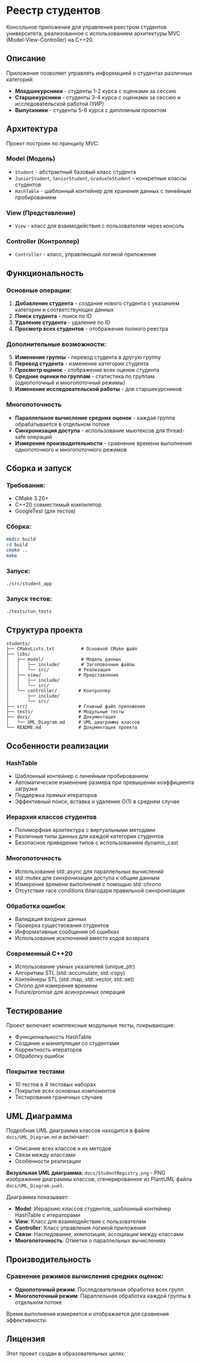 # Реестр студентов

Консольное приложение для управления реестром студентов университета, реализованное с использованием архитектуры MVC (Model-View-Controller) на C++20.

## Описание

Приложение позволяет управлять информацией о студентах различных категорий:
- **Младшекурсники** - студенты 1-2 курса с оценками за сессию
- **Старшекурсники** - студенты 3-4 курса с оценками за сессию и исследовательской работой (УИР)
- **Выпускники** - студенты 5-6 курса с дипломным проектом

## Архитектура

Проект построен по принципу MVC:

### Model (Модель)
- `Student` - абстрактный базовый класс студента
- `JuniorStudent`, `SeniorStudent`, `GraduateStudent` - конкретные классы студентов
- `HashTable` - шаблонный контейнер для хранения данных с линейным пробированием

### View (Представление)
- `View` - класс для взаимодействия с пользователем через консоль

### Controller (Контроллер)
- `Controller` - класс, управляющий логикой приложения

## Функциональность

### Основные операции:
1. **Добавление студента** - создание нового студента с указанием категории и соответствующих данных
2. **Поиск студента** - поиск по ID
3. **Удаление студента** - удаление по ID
4. **Просмотр всех студентов** - отображение полного реестра

### Дополнительные возможности:
5. **Изменение группы** - перевод студента в другую группу
6. **Перевод студента** - изменение категории студента
7. **Просмотр оценок** - отображение всех оценок студента
8. **Средние оценки по группам** - статистика по группам (однопоточный и многопоточный режимы)
9. **Изменение исследовательской работы** - для старшекурсников

### Многопоточность
- **Параллельное вычисление средних оценок** - каждая группа обрабатывается в отдельном потоке
- **Синхронизация доступа** - использование мьютексов для thread-safe операций
- **Измерение производительности** - сравнение времени выполнения однопоточного и многопоточного режимов

## Сборка и запуск

### Требования:
- CMake 3.20+
- C++20 совместимый компилятор
- GoogleTest (для тестов)

### Сборка:
```bash
mkdir build
cd build
cmake ..
make
```

### Запуск:
```bash
./src/student_app
```

### Запуск тестов:
```bash
./tests/run_tests
```

## Структура проекта

```
students/
├── CMakeLists.txt          # Основной CMake файл
├── libs/
│   ├── model/              # Модель данных
│   │   ├── include/        # Заголовочные файлы
│   │   └── src/           # Реализация
│   ├── view/              # Представление
│   │   ├── include/
│   │   └── src/
│   └── controller/        # Контроллер
│       ├── include/
│       └── src/
├── src/                   # Главный файл приложения
├── tests/                 # Модульные тесты
├── docs/                  # Документация
│   └── UML_Diagram.md     # UML диаграмма классов
└── README.md              # Документация проекта
```

## Особенности реализации

### HashTable
- Шаблонный контейнер с линейным пробированием
- Автоматическое изменение размера при превышении коэффициента загрузки
- Поддержка прямых итераторов
- Эффективный поиск, вставка и удаление O(1) в среднем случае

### Иерархия классов студентов
- Полиморфная архитектура с виртуальными методами
- Различные типы данных для каждой категории студентов
- Безопасное приведение типов с использованием dynamic_cast

### Многопоточность
- Использование std::async для параллельных вычислений
- std::mutex для синхронизации доступа к общим данным
- Измерение времени выполнения с помощью std::chrono
- Отсутствие race conditions благодаря правильной синхронизации

### Обработка ошибок
- Валидация входных данных
- Проверка существования студентов
- Информативные сообщения об ошибках
- Использование исключений вместо кодов возврата

### Современный C++20
- Использование умных указателей (unique_ptr)
- Алгоритмы STL (std::accumulate, std::copy)
- Контейнеры STL (std::map, std::vector, std::set)
- Chrono для измерения времени
- Future/promise для асинхронных операций

## Тестирование

Проект включает комплексные модульные тесты, покрывающие:
- Функциональность HashTable
- Создание и манипуляции со студентами
- Корректность итераторов
- Обработку ошибок

### Покрытие тестами
- 10 тестов в 4 тестовых наборах
- Покрытие всех основных компонентов
- Тестирование граничных случаев

## UML Диаграмма

Подробная UML диаграмма классов находится в файле `docs/UML_Diagram.md` и включает:
- Описание всех классов и их методов
- Связи между классами
- Особенности реализации

**Визуальная UML диаграмма:** `docs/StudentRegistry.png` - PNG изображение диаграммы классов, сгенерированное из PlantUML файла `docs/UML_Diagram.puml`.

Диаграмма показывает:
- **Model**: Иерархию классов студентов, шаблонный контейнер HashTable с итераторами
- **View**: Класс для взаимодействия с пользователем
- **Controller**: Класс управления логикой приложения
- **Связи**: Наследование, композиция, ассоциации между классами
- **Многопоточность**: Отметки о параллельных вычислениях

## Производительность

### Сравнение режимов вычисления средних оценок:
- **Однопоточный режим**: Последовательная обработка всех групп
- **Многопоточный режим**: Параллельная обработка каждой группы в отдельном потоке

Время выполнения измеряется и отображается для сравнения эффективности.

## Лицензия

Этот проект создан в образовательных целях.
